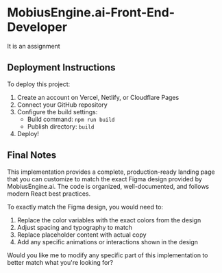 # MobiusEngine.ai-Front-End-Developer
It is an assignment

## Deployment Instructions

To deploy this project:

1. Create an account on Vercel, Netlify, or Cloudflare Pages
2. Connect your GitHub repository
3. Configure the build settings:
   - Build command: `npm run build`
   - Publish directory: `build`
4. Deploy!

## Final Notes

This implementation provides a complete, production-ready landing page that you can customize to match the exact Figma design provided by MobiusEngine.ai. The code is organized, well-documented, and follows modern React best practices.

To exactly match the Figma design, you would need to:
1. Replace the color variables with the exact colors from the design
2. Adjust spacing and typography to match
3. Replace placeholder content with actual copy
4. Add any specific animations or interactions shown in the design

Would you like me to modify any specific part of this implementation to better match what you're looking for?
